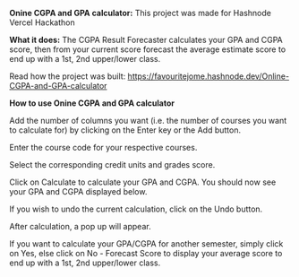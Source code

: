 **Onine CGPA and GPA calculator:**
This project was made for Hashnode Vercel Hackathon

**What it does:**
The CGPA Result Forecaster calculates your GPA and CGPA score, then from your current score forecast the average estimate score to end up with a 1st, 2nd upper/lower class.

Read how the project was built: https://favouritejome.hashnode.dev/Online-CGPA-and-GPA-calculator

**How to use Onine CGPA and GPA calculator**

Add the number of columns you want (i.e. the number of courses you want to calculate for) by clicking on the Enter key or the Add button.

Enter the course code for your respective courses.

Select the corresponding credit units and grades score.

Click on Calculate to calculate your GPA and CGPA. You should now see your GPA and CGPA displayed below.

If you wish to undo the current calculation, click on the Undo button.

After calculation, a pop up will appear.

If you want to calculate your GPA/CGPA for another semester, simply click on Yes, else click on No - Forecast Score to display your average score to end up with a 1st, 2nd upper/lower class.
